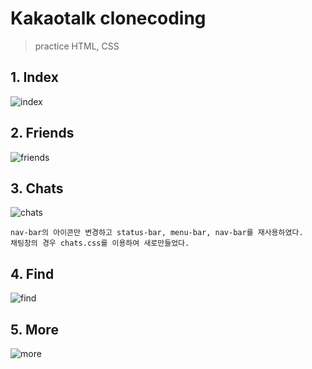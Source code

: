 # Kakaotalk clonecoding

> practice HTML, CSS

## 1. Index

![index](https://user-images.githubusercontent.com/74194550/122682664-d4c96480-d235-11eb-9a4b-54590908b629.png)

## 2. Friends

![friends](https://user-images.githubusercontent.com/74194550/122682674-e4e14400-d235-11eb-9d52-29cfd943d636.png)


## 3. Chats 

![chats](https://user-images.githubusercontent.com/74194550/122719026-9c16a300-d2a8-11eb-83ba-2e0303765833.png)

``` 
nav-bar의 아이콘만 변경하고 status-bar, menu-bar, nav-bar를 재사용하였다.
채팅창의 경우 chats.css를 이용하여 새로만들었다.
```


## 4. Find

![find](https://user-images.githubusercontent.com/74194550/122799985-5e903500-d2fd-11eb-9628-916aeb523658.png)


## 5. More

![more](https://user-images.githubusercontent.com/74194550/123030871-65fb2f80-d41e-11eb-919f-2fbd1aba9d65.png)



